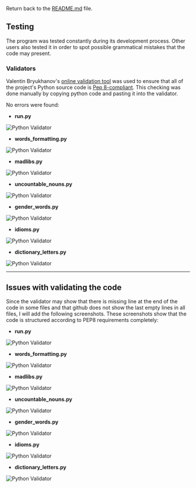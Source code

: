 Return back to the [README.md](README.md) file.

## Testing

The program was tested constantly during its development process.
Other users also tested it in order to spot possible grammatical mistakes that the code may present.

### Validators

Valentin Bryukhanov's [online validation tool](http://pep8online.com/) was used to ensure that all of the project's Python source code is [Pep 8-compliant](https://legacy.python.org/dev/peps/pep-0008/). This checking was done manually by copying python code and pasting it into the validator.

No errors were found:

- **run.py**

![Python Validator](documentation/pep8_validator/validator_run_file.png)

- **words_formatting.py**

![Python Validator](documentation/pep8_validator/validator_words_formatting_file.png)

- **madlibs.py**

![Python Validator](documentation/pep8_validator/validator_madlibs_file.png)

- **uncountable_nouns.py**

![Python Validator](documentation/pep8_validator/validator_uncountable_nouns_file.png)

- **gender_words.py**

![Python Validator](documentation/pep8_validator/validator_gender_words_file.png)

- **idioms.py**

![Python Validator](documentation/pep8_validator/validator_idioms_file.png)

- **dictionary_letters.py**

![Python Validator](documentation/pep8_validator/validator_dictionary_letters_file.png)

---

## Issues with validating the code

Since the validator may show that there is missing line at the end of the code in some files
and that github does not show the last empty lines in all files, I will add the following
screenshots. These screenshots show that the code is structured according to PEP8 requirements
completely:


- **run.py**

![Python Validator](documentation/pep8_validator/run_line_at_the_end.png)

- **words_formatting.py**

![Python Validator](documentation/pep8_validator/words_formatting_line_at_the_end.png)

- **madlibs.py**

![Python Validator](documentation/pep8_validator/madlibs_line_at_the_end.png)

- **uncountable_nouns.py**

![Python Validator](documentation/pep8_validator/uncountable_nouns_line_at_the_end.png)

- **gender_words.py**

![Python Validator](documentation/pep8_validator/gender_words_line_at_the_end.png)

- **idioms.py**

![Python Validator](documentation/pep8_validator/idioms_line_at_the_end.png)

- **dictionary_letters.py**

![Python Validator](documentation/pep8_validator/dictionary_letters_line_at_the_end.png)
